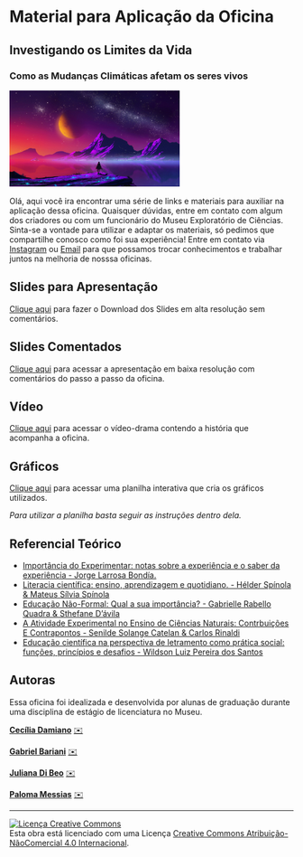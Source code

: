 # Material para Aplicação da Oficina
## Investigando os Limites da Vida
### Como as Mudanças Climáticas afetam os seres vivos

<img src="planeta_perdido1.jpg" width="60%" height="60%">

Olá, aqui você ira encontrar uma série de links e materiais para auxiliar na aplicação dessa oficina. Quaisquer dúvidas, entre em contato com algum dos criadores ou com um funcionário do Museu Exploratório de Ciências. Sinta-se a vontade para utilizar e adaptar os materiais, só pedimos que compartilhe conosco como foi sua experiência! Entre em contato via [Instagram](https://www.instagram.com/mcunicamp/) ou [Email](mailto:mc.unicamp.br) para que possamos trocar conhecimentos e trabalhar juntos na melhoria de nosssa oficinas.

## Slides para Apresentação

[Clique aqui](./ILV2.pdf) para fazer o Download dos Slides em alta resolução sem comentários.

## Slides Comentados

[Clique aqui](https://docs.google.com/presentation/d/1i-P4tC4ZUHa9v2sgamEOQgE9DtBBWtDO/edit?usp=sharing&ouid=101903527050154276771&rtpof=true&sd=true) para acessar a apresentação em baixa resolução com comentários do passo a passo da oficina.

## Vídeo

[Clique aqui](https://www.youtube.com/watch?v=_Akuy-dCAh0) para acessar o vídeo-drama contendo a história que acompanha a oficina.

## Gráficos

[Clique aqui](https://docs.google.com/spreadsheets/d/1bdVLF7xBft9Kq3w8nArWv1aGbBF26JBwtU_lCxVfOQU/edit?usp=sharing) para acessar uma planilha interativa que cria os gráficos utilizados. 

*Para utilizar a planilha basta seguir as instruções dentro dela.*

## Referencial Teórico

- [Importância do Experimentar: notas sobre a experiência e o saber da experiência - Jorge Larrosa Bondía.](https://www.scielo.br/j/rbedu/a/Ycc5QDzZKcYVspCNspZVDxC/?lang=pt&format=pdf)
- [Literacia científica: ensino, aprendizagem e quotidiano. - Hélder Spínola & Mateus Sílvia Spínola](https://digituma.uma.pt/handle/10400.13/3235)
- [Educação Não-Formal: Qual a sua importância? - Gabrielle Rabello Quadra & Sthefane D’ávila](https://periodicos.ufjf.br/index.php/zoociencias/article/view/24644)
- [A Atividade Experimental no Ensino de Ciências Naturais: Contrbuições E Contrapontos - Senilde Solange Catelan & Carlos Rinaldi](https://fisica.ufmt.br/eenciojs/index.php/eenci/article/view/239)
- [Educação científica na perspectiva de letramento como prática social: funções, princípios e desafios - Wildson Luiz Pereira dos Santos](https://www.scielo.br/j/rbedu/a/C58ZMt5JwnNGr5dMkrDDPTN/abstract/?lang=pt)

## Autoras
Essa oficina foi idealizada e desenvolvida por alunas de graduação durante uma disciplina de estágio de licenciatura no Museu.

**[Cecília Damiano](http://lattes.cnpq.br/5058348826136179)** 
[✉️](mailto:c195629@dac.unicamp.br)

**[Gabriel Bariani](https://www.linkedin.com/in/gabriel-ant%C3%B4nio-de-oliveira-bariani/)** 
[✉️](mailto:gabrielbariani@gmail.com)

**[Juliana Di Beo](https://www.linkedin.com/in/julianadibeo/)** 
[✉️](mailto:j200398@dac.unicamp.br)

**[Paloma Messias](http://lattes.cnpq.br/0485200457965458)** 
[✉️](mailto:p204297@dac.unicamp.br)

---

<a rel="license" href="http://creativecommons.org/licenses/by-nc/4.0/"><img alt="Licença Creative Commons" style="border-width:0" src="https://i.creativecommons.org/l/by-nc/4.0/88x31.png" /></a><br />Esta obra está licenciado com uma Licença <a rel="license" href="http://creativecommons.org/licenses/by-nc/4.0/">Creative Commons Atribuição-NãoComercial 4.0 Internacional</a>.
